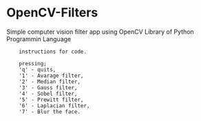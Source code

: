 # OpenCV-Filters
Simple computer vision filter app using OpenCV Library of Python Programmin Language

        instructions for code.

        pressing;
        'q' - quits,
        '1' - Avarage filter,
        '2' - Median filter,
        '3' - Gauss filter,
        '4' - Sobel filter,
        '5' - Prewitt filter,
        '6' - Laplacian filter,
        '7' - Blur the face.
        
